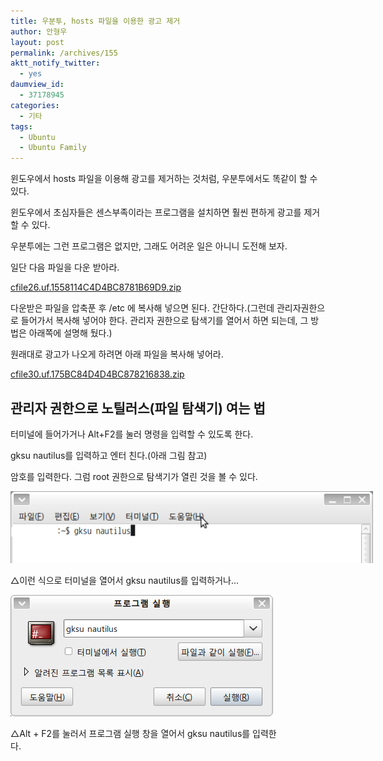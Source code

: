 ```yaml
---
title: 우분투, hosts 파일을 이용한 광고 제거
author: 안형우
layout: post
permalink: /archives/155
aktt_notify_twitter:
  - yes
daumview_id:
  - 37178945
categories:
  - 기타
tags:
  - Ubuntu
  - Ubuntu Family
---
```

윈도우에서 hosts 파일을 이용해 광고를 제거하는 것처럼, 우분투에서도 똑같이 할 수 있다.

윈도우에서 초심자들은 센스부족이라는 프로그램을 설치하면 훨씬 편하게 광고를 제거할 수 있다.

우분투에는 그런 프로그램은 없지만, 그래도 어려운 일은 아니니 도전해 보자.

일단 다음 파일을 다운 받아라.

<a href="/uploads/legacy/old-images/1/cfile26.uf.1558114C4D4BC8781B69D9.zip" class="aligncenter" />cfile26.uf.1558114C4D4BC8781B69D9.zip</a>

다운받은 파일을 압축푼 후 /etc 에 복사해 넣으면 된다. 간단하다.(그런데 관리자권한으로 들어가서 복사해 넣어야 한다. 관리자 권한으로 탐색기를 열어서 하면 되는데, 그 방법은 아래쪽에 설명해 뒀다.)

원래대로 광고가 나오게 하려면 아래 파일을 복사해 넣어라.

<a href="/uploads/legacy/old-images/1/cfile30.uf.175BC84D4D4BC878216838.zip" class="aligncenter" />cfile30.uf.175BC84D4D4BC878216838.zip</a>

## 관리자 권한으로 노틸러스(파일 탐색기) 여는 법

터미널에 들어가거나 Alt+F2를 눌러 명령을 입력할 수 있도록 한다.

gksu nautilus를 입력하고 엔터 친다.(아래 그림 참고)

암호를 입력한다. 그럼 root 권한으로 탐색기가 열린 것을 볼 수 있다.

<div style="width: 590px" class="wp-caption aligncenter">
  <img src="/uploads/legacy/old-images/1/cfile2.uf.134E49474D4BC87941F1AB.png" width="580" height="115" alt="" /><p class="wp-caption-text">
    △이런 식으로 터미널을 열어서 gksu nautilus를 입력하거나...
  </p>
</div>

<div style="width: 430px" class="wp-caption aligncenter">
  <img src="/uploads/legacy/old-images/1/cfile23.uf.143F2D4A4D4BC8782F5FA1.png" width="420" height="194" alt="" /><p class="wp-caption-text">
    △Alt + F2를 눌러서 프로그램 실행 창을 열어서 gksu nautilus를 입력한다.
  </p>
</div>